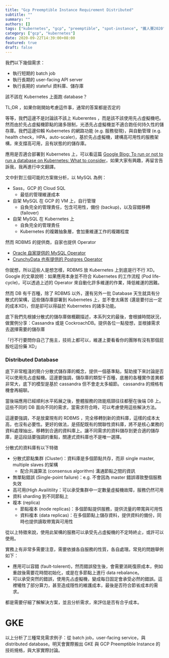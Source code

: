 ```yaml
---
title: "Gcp Preemptible Instance Requirement Distributed"
subtitle: ""
summary: ""
authors: []
tags: ["kubernetes", "gcp", "preemptible", "spot-instance", "鐵人賽2020"]
category: ["gcp", "kubernetes"]
date: 2020-09-22T14:39:00+08:00
featured: true
draft: false
---
```


我們以下幾個需求：

- 執行短期的 batch job
- 執行長期的 user-facing API server
- 執行長期的 stateful 資料庫、儲存庫

該不該在 Kubernetes 上面跑 database？

TL;DR ，如果你剛開始考慮這件事，通常的答案都是否定的

等等，我們這邊不是討論該不該上 Kuberentes ，而是該不該使用先占虛擬機吧。然而由於先占虛擬機節點的諸多限制，光憑先占虛擬機並不適合跑任何持久性的儲存庫。我們這邊仰賴 Kubernetes 的網路功能 (e.g. 服務發現)，與自動管理 (e.g. health check，HPA，auto-scaler)，基於先占虛擬機，建構高可用性的服務架構，來支撐高可用，且有狀態的的儲存庫。

應用是否適合部署到 Kubernetes 上，可以看這篇 [Google Blog: To run or not to run a database on Kubernetes: What to consider](https://cloud.google.com/blog/products/databases/to-run-or-not-to-run-a-database-on-kubernetes-what-to-consider)，如果大家有興趣，再留言告訴我，我再進行中文翻譯。

文中針對三個可能的方案做分析，以 MySQL 為例：

- Sass，GCP 的 Cloud SQL
  - 最低的管理維運成本
- 自架 MySQL 在 GCP 的 VM 上，自行管理
  - 自負完全的管理責任，包含可用性，備份 (backup)，以及容錯移轉 (failover)
- 自架 MySQL 在 Kubernetes 上
  - 自負完全的管理責任
  - Kubernetes 的複雜抽象層，會加重維運工作的複雜程度

然而 RDBMS 的提供商，自家也提供 Operator

- [Oracle 自家提供的 MySQL Operator](https://github.com/oracle/mysql-operator)
- [CrunchyData 也有提供的 Postgres Operator](https://github.com/CrunchyData/postgres-operator)

你就想，所以這些人是想怎樣，RDBMS 放 Kubernetes 上到底是行不行 XD。Google 的文章說明：如果應用本身並不符合 Kubernetes 的工作流程 (Pod life-cycle)，可以透過上述的 Operator 來自動化許多維運的作業，降低維運的困難。

然而 DB 有千百種，除了 RDBMS 以外，還有另外一批 Database 天生就具有分散式的架構，這些儲存庫部署到 Kubernetes 上，並不會太痛苦 (還是要付出一定的成本XD)，但是卻可以得益於 Kubernetes 的諸多功能。

底下我們先根據分散式的儲存庫做概觀描述，本系列文的最後，會根據時間狀況，做實例分享：Cassandra 或是 CockroachDB。提供各位一點發想，並根據需求去選擇需要的儲存庫

「行不行要問你自己了施主，技術上都可以，維運上要看看你的團隊有沒有那個屁股吃這份藥 XD」

### Distributed Database

底下非常粗淺的簡介分散式儲存庫的概念，提供一個基準點，幫助接下來討論是否可以使用先占虛擬機。這邊要強調，儲存庫的類型千百種，底層的各種實作差異都非常大，底下的模型是基於 cassandra 但不會走太多細節。 cassandra 的規格有機會再細聊。

當後端應用已經順利水平拓展之後，整體服務的效能瓶頸往往都壓在後端 DB 上。這些不同的 DB 面向不同的需求，當需求符合時，可以考慮使用這些解決方法。

這邊要強調，不是放棄現有的 RDBMS ，完全移轉到新的資料庫，這樣的成本太高，也沒有必要性。更好的做法，是搭配既有的關聯性資料庫，將不是核心業務的資料處理抽出，移轉到合適的資料庫上。讓不同需求的資料儲存到更合適的儲存庫，是這段話要強調的重點，關連式資料庫也不是唯一選擇。

分散式的資料庫有以下特徵

- 分散式節點集群 (Cluster)：資料庫是多個節點共存，而非 single master, multiple slaves 的架構
  - 配合共識算法 (consensus algorithm) 溝通節點之間的資訊
- 無單點錯誤 (Single-point failure)：e.g. 不會因為 master 錯誤導致整個服務失效
- 高可用(High Availitility：可以承受集群中一定數量虛擬機故障，服務仍然可用
- 資料 sharding 到不同節點上
- 複本 (replica)
  - 節點複本 (node replicas)：多個節點提供服務，提供流量的帶寬與可用性
  - 資料複本 (data replicas)：在多個節點上儲存資料，提供資料的備份，同時也提供讀取帶寬與可用性

從以上特徵來說，使用此架構的服務可以承受先占虛擬機的不定時終止，或許可以使用。

實務上有非常多需要注意，需要依據各自服務的性質，各自處理。常見的問題舉例如下：

- 應用可以容錯 (fault-tolerent)，然而錯誤發生後，會需要消耗復原成本，例如重啟後需要花時間初始化，或是在多節點上進行 data rebalance。
- 可以承受突然的錯誤，使用先占虛擬機，變成每日固定會承受必然的錯誤。這裡犧牲了部分算力，甚至造成隱性的維護成本，最後是否符合節省成本的需求。

都是需要仔細了解解決方案，並且分析需求，來評估是否有合乎成本。

# GKE

以上分析了三種常見需求例子：從 batch job，user-facing service，與 distributed database。明天會實際搬出 GKE 與 GCP Preemptible Instance 的技術規格，與大家實際討論。
